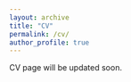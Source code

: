 ```yaml
---
layout: archive
title: "CV"
permalink: /cv/
author_profile: true
---
```


 
CV page will be updated soon.



